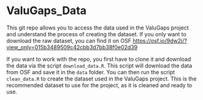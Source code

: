 
<!-- README.md is generated from README.Rmd. Please edit that file -->

# ValuGaps_Data

<!-- badges: start -->
<!-- badges: end -->

This git repo allows you to access the data used in the ValuGaps project
and understand the process of creating the dataset. If you only want to
download the raw dataset, you can find it on OSF
<https://osf.io/9dw2j/?view_only=015b3489509c42cbb3d7bb38f0e02d39>

If you want to work with the repo, you first have to clone it and
download the data via the script `download_data.R`. This script will
download the data from OSF and save it in the `data` folder. You can
then run the script `clean_data.R` to create the dataset used in the
ValuGaps project. This is the recommended dataset to use for the
project, as it is cleaned and ready to use.
